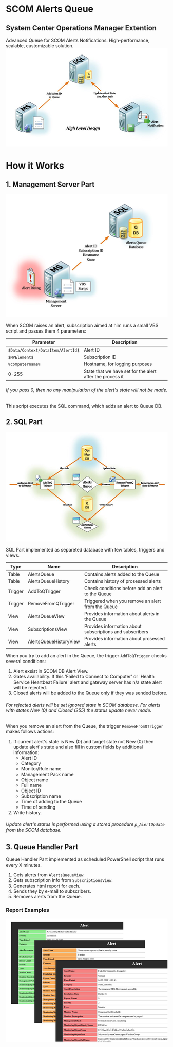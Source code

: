 # SCOM Alerts Queue
## System Center Operations Manager Extention
Advanced Queue for SCOM Alerts Notifications. High-performance, scalable, customizable solution.
![alt tag](https://github.com/iFoton/SCOM-Alerts-Q/blob/master/img/hld.JPG)

# How it Works
## 1. Management Server Part
![alt tag](https://github.com/iFoton/SCOM-Alerts-Q/blob/master/img/MS%20Part.JPG)

When SCOM raises an alert, subscription aimed at him runs a small VBS script and passes them 4 parameters:

Parameter | Description
--------- | -----------
`$Data/Context/DataItem/AlertId$` | Alert ID
`$MPElement$` | Subscription ID
`%computername%` | Hostname, for logging purposes 
0-255 | State that we have set for the alert after the process it

###### If you pass 0, then no any manipulation of the alert's state will not be made.
This script executes the SQL command, which adds an alert to Queue DB.

## 2. SQL Part
![alt tag](https://github.com/iFoton/SCOM-Alerts-Q/blob/master/img/SQL-Part.JPG)

SQL Part implemented as separeted database with few tables, triggers and views.

Type | Name | Description
---- | ---- | -----------
Table | AlertsQueue | Contains alerts added to the Queue
Table | AlertsQueueHistory | Contains history of prosessed alerts
Trigger | AddToQTrigger | Check conditions before add an alert to the Queue
Trigger | RemoveFromQTrigger | Triggered when you remove an alert from the Queue
View | AlertsQueueView | Provides information about alerts in the Queue
View | SubscriptionsView | Provides information about subscriptions and subscribers
View | AlertsQueueHistoryView | Provides information about prosessed alerts

When you try to add an alert in the Queue, the trigger `AddToQTrigger` checks several conditions:

1. Alert exsist in SCOM DB Alert View.
2. Gates availability. If this 'Failed to Connect to Computer' or 'Health Service Heartbeat Failure' alert and gateway server has n/a state alert will be rejected.
3. Closed alerts will be added to the Queue only if they was sended before.

###### For rejected alerts will be set ignored state in SCOM database. For alerts with states New (0) and Closed (255) the status update never made.

When you remove an alert from the Queue, the trigger `RemoveFromQTrigger` makes follows actions:

1. If current alert's state is New (0) and target state not New (0) then update alert's state and also fill in custom fields by additional information:
    * Alert ID
    * Category
    * Monitor/Rule name
    * Management Pack name
    * Object name
    * Full name
    * Object ID
    * Subscription name
    * Time of adding to the Queue
    * Time of sending
2. Write history.

###### Update alert's status is performed using a stored procedure `p_AlertUpdate` from the SCOM database.

## 3. Queue Handler Part

Queue Handler Part implemented as scheduled PowerShell script that runs every X minutes.

1. Gets alerts from `AlertsQueueView`.
2. Gets subscription info from `SubscriptionsView`.
3. Generates html report for each.
4. Sends they by e-mail to subscribers.
5. Removes alerts from the Queue.

### Report Examples

![alt tag](https://github.com/iFoton/SCOM-Alerts-Q/blob/master/img/ReportExamples.JPG)